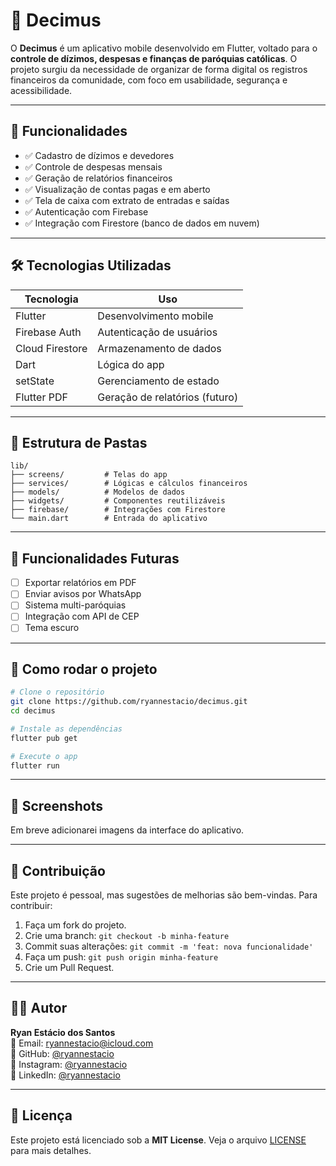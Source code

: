 
# 📿 Decimus

O **Decimus** é um aplicativo mobile desenvolvido em Flutter, voltado para o **controle de dízimos, despesas e finanças de paróquias católicas**. O projeto surgiu da necessidade de organizar de forma digital os registros financeiros da comunidade, com foco em usabilidade, segurança e acessibilidade.

---

## 📱 Funcionalidades

- ✅ Cadastro de dízimos e devedores  
- ✅ Controle de despesas mensais  
- ✅ Geração de relatórios financeiros  
- ✅ Visualização de contas pagas e em aberto  
- ✅ Tela de caixa com extrato de entradas e saídas  
- ✅ Autenticação com Firebase  
- ✅ Integração com Firestore (banco de dados em nuvem)  

---

## 🛠️ Tecnologias Utilizadas

| Tecnologia     | Uso                          |
|----------------|------------------------------|
| Flutter        | Desenvolvimento mobile       |
| Firebase Auth  | Autenticação de usuários     |
| Cloud Firestore| Armazenamento de dados       |
| Dart           | Lógica do app                |
| setState       | Gerenciamento de estado      |
| Flutter PDF    | Geração de relatórios (futuro) |

---

## 🧱 Estrutura de Pastas

```
lib/
├── screens/         # Telas do app
├── services/        # Lógicas e cálculos financeiros
├── models/          # Modelos de dados
├── widgets/         # Componentes reutilizáveis
├── firebase/        # Integrações com Firestore
└── main.dart        # Entrada do aplicativo
```

---

## 🧪 Funcionalidades Futuras

- [ ] Exportar relatórios em PDF  
- [ ] Enviar avisos por WhatsApp  
- [ ] Sistema multi-paróquias  
- [ ] Integração com API de CEP  
- [ ] Tema escuro  

---

## 🚀 Como rodar o projeto

```bash
# Clone o repositório
git clone https://github.com/ryannestacio/decimus.git
cd decimus

# Instale as dependências
flutter pub get

# Execute o app
flutter run
```

---

## 📸 Screenshots

Em breve adicionarei imagens da interface do aplicativo.

---

## 🤝 Contribuição

Este projeto é pessoal, mas sugestões de melhorias são bem-vindas. Para contribuir:

1. Faça um fork do projeto.  
2. Crie uma branch: `git checkout -b minha-feature`  
3. Commit suas alterações: `git commit -m 'feat: nova funcionalidade'`  
4. Faça um push: `git push origin minha-feature`  
5. Crie um Pull Request.  

---

## 🧑‍💻 Autor

**Ryan Estácio dos Santos**  
📧 Email: [ryannestacio@icloud.com](mailto:ryannestacio@icloud.com)  
🔗 GitHub: [@ryannestacio](https://github.com/ryannestacio)  
📸 Instagram: [@ryannestacio](https://instagram.com/ryannestacio)  
💼 LinkedIn: [@ryannestacio](https://linkedin.com/in/ryannestacio)  

---

## 📜 Licença

Este projeto está licenciado sob a **MIT License**. Veja o arquivo [LICENSE](LICENSE) para mais detalhes.
